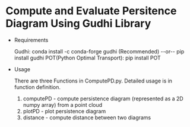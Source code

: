 # Compute and Evaluate Persitence Diagram Using Gudhi Library

* Requirements

    Gudhi: conda install -c conda-forge gudhi (Recommended) --or-- pip install gudhi
    POT(Python Optimal Transport): pip install POT

* Usage

    There are three Functions in ComputePD.py. Detailed usage is in function definition.
    1. computePD - compute persistence diagram (represented as a 2D numpy array) from a point cloud
    2. plotPD - plot persistence diagram
    3. distance - compute distance between two diagrams
